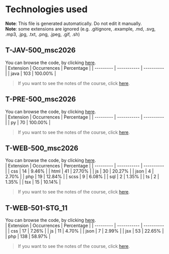 # Technologies used
**Note**: This file is generated automatically. Do not edit it manually.<br/>
**Note**: some extensions are ignored (e.g. .gitignore, .example, .md, .svg, .mp3, .jpg, .txt, .png, .jpeg, .gif, .sh)

## T-JAV-500_msc2026
You can browse the code, by clicking [here](https://github.com/AlxisHenry/epitech/tree/master//T-JAV-500_msc2026).<br>
| Extension | Occurrences | Percentage |
| --------- | ----------- | ---------- |
| java | 103 | 100.00% |
> If you want to see the notes of the course, click [here](https://epitech-grades.vercel.app/semesters/t5//t-jav-500_msc2026).

## T-PRE-500_msc2026
You can browse the code, by clicking [here](https://github.com/AlxisHenry/epitech/tree/master//T-PRE-500_msc2026).<br>
| Extension | Occurrences | Percentage |
| --------- | ----------- | ---------- |
| py | 70 | 100.00% |
> If you want to see the notes of the course, click [here](https://epitech-grades.vercel.app/semesters/t5//t-pre-500_msc2026).

## T-WEB-500_msc2026
You can browse the code, by clicking [here](https://github.com/AlxisHenry/epitech/tree/master//T-WEB-500_msc2026).<br>
| Extension | Occurrences | Percentage |
| --------- | ----------- | ---------- |
| css | 14 | 9.46% |
| html | 41 | 27.70% |
| js | 30 | 20.27% |
| json | 4 | 2.70% |
| php | 19 | 12.84% |
| scss | 9 | 6.08% |
| sql | 2 | 1.35% |
| ts | 2 | 1.35% |
| tsx | 15 | 10.14% |
> If you want to see the notes of the course, click [here](https://epitech-grades.vercel.app/semesters/t5//t-web-500_msc2026).

## T-WEB-501-STG_11
You can browse the code, by clicking [here](https://github.com/AlxisHenry/epitech/tree/master//T-WEB-501-STG_11).<br>
| Extension | Occurrences | Percentage |
| --------- | ----------- | ---------- |
| css | 17 | 7.26% |
| js | 11 | 4.70% |
| json | 7 | 2.99% |
| jsx | 53 | 22.65% |
| php | 138 | 58.97% |
> If you want to see the notes of the course, click [here](https://epitech-grades.vercel.app/semesters/t5//t-web-501-stg_11).

